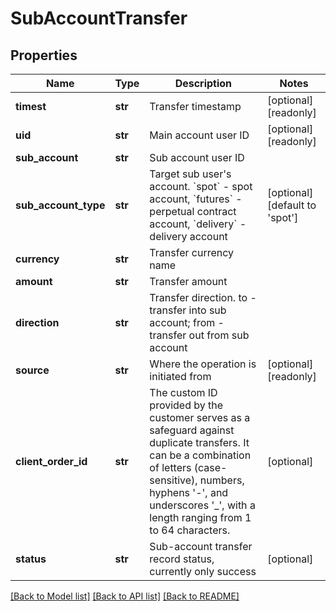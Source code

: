 # SubAccountTransfer

## Properties
Name | Type | Description | Notes
------------ | ------------- | ------------- | -------------
**timest** | **str** | Transfer timestamp | [optional] [readonly] 
**uid** | **str** | Main account user ID | [optional] [readonly] 
**sub_account** | **str** | Sub account user ID | 
**sub_account_type** | **str** | Target sub user&#39;s account. &#x60;spot&#x60; - spot account, &#x60;futures&#x60; - perpetual contract account, &#x60;delivery&#x60; - delivery account | [optional] [default to 'spot']
**currency** | **str** | Transfer currency name | 
**amount** | **str** | Transfer amount | 
**direction** | **str** | Transfer direction. to - transfer into sub account; from - transfer out from sub account | 
**source** | **str** | Where the operation is initiated from | [optional] [readonly] 
**client_order_id** | **str** | The custom ID provided by the customer serves as a safeguard against duplicate transfers. It can be a combination of letters (case-sensitive), numbers, hyphens &#39;-&#39;, and underscores &#39;_&#39;, with a length ranging from 1 to 64 characters. | [optional] 
**status** | **str** | Sub-account transfer record status, currently only success | [optional] 

[[Back to Model list]](../README.md#documentation-for-models) [[Back to API list]](../README.md#documentation-for-api-endpoints) [[Back to README]](../README.md)


